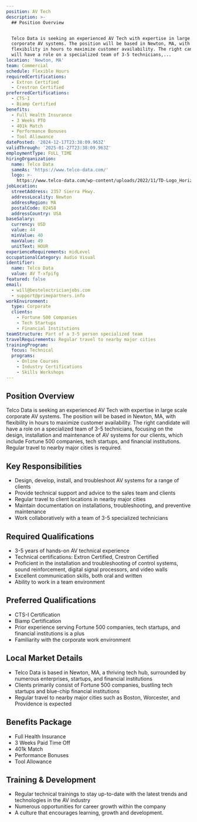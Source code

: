```yaml
---
position: AV Tech
description: >-
  ## Position Overview


  Telco Data is seeking an experienced AV Tech with expertise in large scale
  corporate AV systems. The position will be based in Newton, MA, with
  flexibility in hours to maximize customer availability. The right candidate
  will have a role on a specialized team of 3-5 technicians,...
location: 'Newton, MA'
team: Commercial
schedule: Flexible Hours
requiredCertifications:
  - Extron Certified
  - Crestron Certified
preferredCertifications:
  - CTS-I
  - Biamp Certified
benefits:
  - Full Health Insurance
  - 3 Weeks PTO
  - 401k Match
  - Performance Bonuses
  - Tool Allowance
datePosted: '2024-12-17T23:38:09.963Z'
validThrough: '2025-01-27T23:38:09.963Z'
employmentType: FULL_TIME
hiringOrganization:
  name: Telco Data
  sameAs: 'https://www.telco-data.com/'
  logo: >-
    https://www.telco-data.com/wp-content/uploads/2022/11/TD-Logo_Horizontal_Color.webp
jobLocation:
  streetAddress: 2357 Sierra Pkwy.
  addressLocality: Newton
  addressRegion: MA
  postalCode: 02458
  addressCountry: USA
baseSalary:
  currency: USD
  value: 44
  minValue: 40
  maxValue: 49
  unitText: HOUR
experienceRequirements: midLevel
occupationalCategory: Audio Visual
identifier:
  name: Telco Data
  value: AV T-xfpifg
featured: false
email:
  - will@bestelectricianjobs.com
  - support@primepartners.info
workEnvironment:
  type: Corporate
  clients:
    - Fortune 500 Companies
    - Tech Startups
    - Financial Institutions
teamStructure: Part of a 3-5 person specialized team
travelRequirements: Regular travel to nearby major cities
trainingProgram:
  focus: Technical
  programs:
    - Online Courses
    - Industry Certifications
    - Skills Workshops
---
```




## Position Overview

Telco Data is seeking an experienced AV Tech with expertise in large scale corporate AV systems. The position will be based in Newton, MA, with flexibility in hours to maximize customer availability. The right candidate will have a role on a specialized team of 3-5 technicians, focusing on the design, installation and maintenance of AV systems for our clients, which include Fortune 500 companies, tech startups, and financial institutions. Regular travel to nearby major cities is required. 

## Key Responsibilities
- Design, develop, install, and troubleshoot AV systems for a range of clients 
- Provide technical support and advice to the sales team and clients
- Regular travel to client locations in nearby major cities
- Maintain documentation on installations, troubleshooting, and preventive maintenance
- Work collaboratively with a team of 3-5 specialized technicians 

## Required Qualifications
- 3-5 years of hands-on AV technical experience 
- Technical certifications: Extron Certified, Crestron Certified
- Proficient in the installation and troubleshooting of control systems, sound reinforcement, digital signal processors, and video walls
- Excellent communication skills, both oral and written
- Ability to work in a team environment

## Preferred Qualifications
- CTS-I Certification
- Biamp Certification
- Prior experience serving Fortune 500 companies, tech startups, and financial institutions is a plus
- Familiarity with the corporate work environment

## Local Market Details
- Telco Data is based in Newton, MA, a thriving tech hub, surrounded by numerous enterprises, startups, and financial institutions
- Clients primarily consist of Fortune 500 companies, bustling tech startups and blue-chip financial institutions
- Regular travel to nearby major cities such as Boston, Worcester, and Providence is expected

## Benefits Package
- Full Health Insurance
- 3 Weeks Paid Time Off
- 401k Match
- Performance Bonuses
- Tool Allowance

## Training & Development
- Regular technical trainings to stay up-to-date with the latest trends and technologies in the AV industry
- Numerous opportunities for career growth within the company
- A culture that encourages learning, growth and development.
